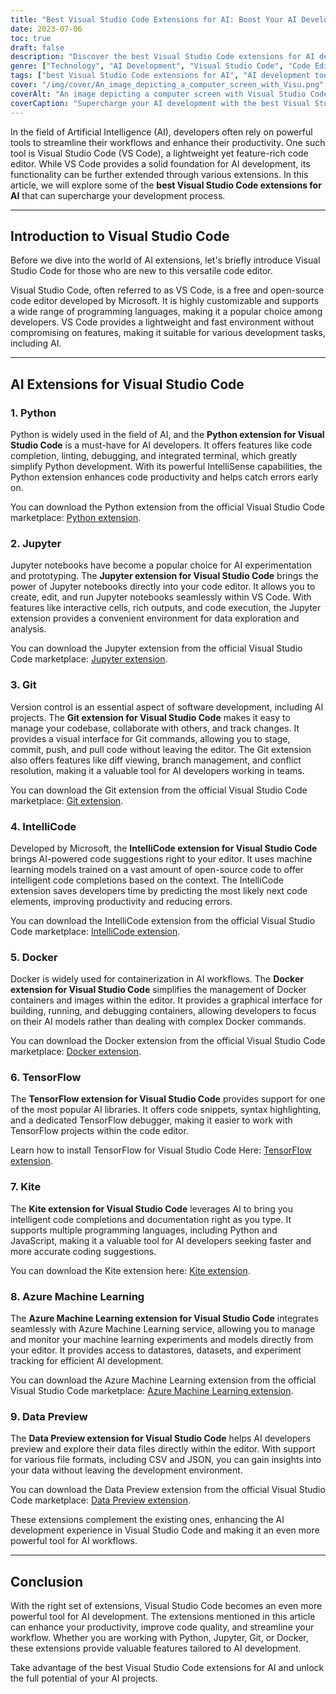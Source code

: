```yaml
---
title: "Best Visual Studio Code Extensions for AI: Boost Your AI Development with These Essential Tools"
date: 2023-07-06
toc: true
draft: false
description: "Discover the best Visual Studio Code extensions for AI development, including Python, Jupyter, Git, IntelliCode, and Docker, to enhance your productivity and streamline your workflow."
genre: ["Technology", "AI Development", "Visual Studio Code", "Code Editor", "AI Tools", "Productivity", "Python", "Jupyter", "Git", "Docker"]
tags: ["best Visual Studio Code extensions for AI", "AI development tools", "Python extension for Visual Studio Code", "Jupyter extension for Visual Studio Code", "Git extension for Visual Studio Code", "IntelliCode extension for Visual Studio Code", "Docker extension for Visual Studio Code", "AI development productivity", "streamline AI workflow", "AI development with Visual Studio Code", "boost AI productivity", "AI coding tools", "VS Code extensions for AI", "AI development environment", "code editor for AI development", "AI experimentation with Jupyter", "version control for AI projects", "intelligent code suggestions", "containerization for AI workflows", "AI development best practices", "AI coding efficiency", "AI development collaboration", "AI development with Docker", "AI development with Python", "AI development with Git", "AI development with IntelliCode", "AI development with Jupyter"]
cover: "/img/cover/An_image_depicting_a_computer_screen_with_Visu.png"
coverAlt: "An image depicting a computer screen with Visual Studio Code logo and AI-related symbols on the screen."
coverCaption: "Supercharge your AI development with the best Visual Studio Code extensions."
---
```


In the field of Artificial Intelligence (AI), developers often rely on powerful tools to streamline their workflows and enhance their productivity. One such tool is Visual Studio Code (VS Code), a lightweight yet feature-rich code editor. While VS Code provides a solid foundation for AI development, its functionality can be further extended through various extensions. In this article, we will explore some of the **best Visual Studio Code extensions for AI** that can supercharge your development process.

______

## Introduction to Visual Studio Code

Before we dive into the world of AI extensions, let's briefly introduce Visual Studio Code for those who are new to this versatile code editor.

Visual Studio Code, often referred to as VS Code, is a free and open-source code editor developed by Microsoft. It is highly customizable and supports a wide range of programming languages, making it a popular choice among developers. VS Code provides a lightweight and fast environment without compromising on features, making it suitable for various development tasks, including AI.

______

## AI Extensions for Visual Studio Code

### 1. Python

Python is widely used in the field of AI, and the **Python extension for Visual Studio Code** is a must-have for AI developers. It offers features like code completion, linting, debugging, and integrated terminal, which greatly simplify Python development. With its powerful IntelliSense capabilities, the Python extension enhances code productivity and helps catch errors early on.

You can download the Python extension from the official Visual Studio Code marketplace: [Python extension](https://marketplace.visualstudio.com/items?itemName=ms-python.python).

### 2. Jupyter

Jupyter notebooks have become a popular choice for AI experimentation and prototyping. The **Jupyter extension for Visual Studio Code** brings the power of Jupyter notebooks directly into your code editor. It allows you to create, edit, and run Jupyter notebooks seamlessly within VS Code. With features like interactive cells, rich outputs, and code execution, the Jupyter extension provides a convenient environment for data exploration and analysis.

You can download the Jupyter extension from the official Visual Studio Code marketplace: [Jupyter extension](https://marketplace.visualstudio.com/items?itemName=ms-toolsai.jupyter).

### 3. Git

Version control is an essential aspect of software development, including AI projects. The **Git extension for Visual Studio Code** makes it easy to manage your codebase, collaborate with others, and track changes. It provides a visual interface for Git commands, allowing you to stage, commit, push, and pull code without leaving the editor. The Git extension also offers features like diff viewing, branch management, and conflict resolution, making it a valuable tool for AI developers working in teams.

You can download the Git extension from the official Visual Studio Code marketplace: [Git extension](https://marketplace.visualstudio.com/items?itemName=GitExtensionsApp.v341).

### 4. IntelliCode

Developed by Microsoft, the **IntelliCode extension for Visual Studio Code** brings AI-powered code suggestions right to your editor. It uses machine learning models trained on a vast amount of open-source code to offer intelligent code completions based on the context. The IntelliCode extension saves developers time by predicting the most likely next code elements, improving productivity and reducing errors.

You can download the IntelliCode extension from the official Visual Studio Code marketplace: [IntelliCode extension](https://marketplace.visualstudio.com/items?itemName=VisualStudioExptTeam.vscodeintellicode).

### 5. Docker

Docker is widely used for containerization in AI workflows. The **Docker extension for Visual Studio Code** simplifies the management of Docker containers and images within the editor. It provides a graphical interface for building, running, and debugging containers, allowing developers to focus on their AI models rather than dealing with complex Docker commands.

You can download the Docker extension from the official Visual Studio Code marketplace: [Docker extension](https://marketplace.visualstudio.com/items?itemName=ms-azuretools.vscode-docker).

### 6. TensorFlow

The **TensorFlow extension for Visual Studio Code** provides support for one of the most popular AI libraries. It offers code snippets, syntax highlighting, and a dedicated TensorFlow debugger, making it easier to work with TensorFlow projects within the code editor.

Learn how to install TensorFlow for Visual Studio Code Here: [TensorFlow extension](https://reason.town/how-to-install-tensorflow-in-visual-studio-code/#:~:text=First%2C%20you%20will%20need%20to%20download%20TensorFlow%20from,type%20%E2%80%9CTensorFlow%E2%80%9D%20and%20install%20the%20extension%20that%20appears.).

### 7. Kite

The **Kite extension for Visual Studio Code** leverages AI to bring you intelligent code completions and documentation right as you type. It supports multiple programming languages, including Python and JavaScript, making it a valuable tool for AI developers seeking faster and more accurate coding suggestions.

You can download the Kite extension here: [Kite extension](https://www.kite.com/blog/press/vscode/).

### 8. Azure Machine Learning

The **Azure Machine Learning extension for Visual Studio Code** integrates seamlessly with Azure Machine Learning service, allowing you to manage and monitor your machine learning experiments and models directly from your editor. It provides access to datastores, datasets, and experiment tracking for efficient AI development.

You can download the Azure Machine Learning extension from the official Visual Studio Code marketplace: [Azure Machine Learning extension](https://marketplace.visualstudio.com/items?itemName=ms-toolsai.vscode-ai).

### 9. Data Preview

The **Data Preview extension for Visual Studio Code** helps AI developers preview and explore their data files directly within the editor. With support for various file formats, including CSV and JSON, you can gain insights into your data without leaving the development environment.

You can download the Data Preview extension from the official Visual Studio Code marketplace: [Data Preview extension](https://marketplace.visualstudio.com/items?itemName=RandomFractalsInc.vscode-data-preview).

These extensions complement the existing ones, enhancing the AI development experience in Visual Studio Code and making it an even more powerful tool for AI workflows.
______

## Conclusion

With the right set of extensions, Visual Studio Code becomes an even more powerful tool for AI development. The extensions mentioned in this article can enhance your productivity, improve code quality, and streamline your workflow. Whether you are working with Python, Jupyter, Git, or Docker, these extensions provide valuable features tailored to AI development.

Take advantage of the best Visual Studio Code extensions for AI and unlock the full potential of your AI projects.